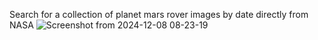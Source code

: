 
Search for a collection of planet mars rover images by date directly from NASA
![Screenshot from 2024-12-08 08-23-19](https://github.com/user-attachments/assets/d1e05750-f36d-458b-92ad-4ac6d74e7134)
